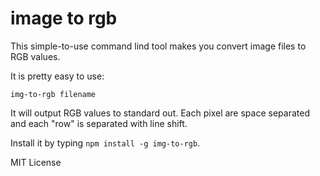 # image to rgb

This simple-to-use command lind tool makes you convert image files to RGB values.


It is pretty easy to use:

```
img-to-rgb filename
```


It will output RGB values to standard out. Each pixel are space separated and
each "row" is separated with line shift.


Install it by typing `npm install -g img-to-rgb`.


MIT License
